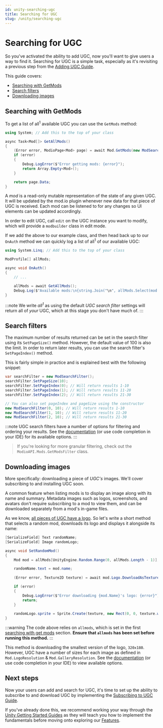 ```yaml
---
id: unity-searching-ugc
title: Searching for UGC
slug: /unity/searching-ugc
---
```


# Searching for UGC

So you've activated the ability to add UGC, now you'll want to give users a way to find it. Searching for UGC is a simple task, especially as it's revisiting a previous step from the [Adding UGC Guide](/unity/adding-ugc). 

This guide covers:

* [Searching with GetMods](#searching-with-getmods)
* [Search filters](#search-filters)
* [Downloading images](#downloading-images)

## Searching with GetMods

To get a list of all<sup>1</sup> available UGC you can use the `GetMods` method:

```csharp
using System; // Add this to the top of your class

async Task<Mod[]> GetAllMods()
{
    (Error error, ModioPage<Mod> page) = await Mod.GetMods(new ModSearchFilter());
    if (error)
    {
        Debug.LogError($"Error getting mods: {error}");
        return Array.Empty<Mod>();
    }

    return page.Data;
}
```


A *mod* is a read-only mutable representation of the state of any given UGC. It will be updated by the mod.io plugin whenever new data for that piece of UGC is received. Each mod can be listened to for any changes so UI elements can be updated accordingly. 

In order to edit UGC, call `edit` on the UGC instance you want to modify, which will provide a `modbuilder` class in edit mode.

If we add the above to our example class, and then head back up to our `OnAuth` method we can quickly log a list of all<sup>1</sup> of our available UGC:

```csharp
using System.Linq; // Add this to the top of your class

ModProfile[] allMods;

async void OnAuth()
{
    // ...
    
    allMods = await GetAllMods();
    Debug.Log($"Available mods:\n{string.Join("\n", allMods.Select(mod => $"{mod.Name} (id: {mod.Id})"))}");
}
```

:::note
We write *all<sup>1</sup>* as using the default *UGC search filter* settings will return all of *your* UGC, which at this stage you don't have much of.
:::

## Search filters

The maximum number of results returned can be set in the search filter using its `SetPageSize()` method. However, the default value of 100 is also the limit. In order to return later results, you can use the search filter's `SetPageIndex()` method.

This is fairly simple in practice and is explained best with the following snippet:

```csharp
var searchFilter = new ModSearchFilter();
searchFilter.SetPageSize(10);
searchFilter.SetPageIndex(0); // Will return results 1-10
searchFilter.SetPageIndex(1); // Will return results 11-20
searchFilter.SetPageIndex(2); // Will return results 21-30

// You can also set pageIndex and pageSize using the constructor
new ModSearchFilter(0, 10); // Will return results 1-10
new ModSearchFilter(1, 10); // Will return results 11-20
new ModSearchFilter(2, 10); // Will return results 21-30
```

:::note
UGC search filters have a number of options for filtering and ordering your results. See the [documentation](/unity) (or use code completion in your IDE) for its available options.
:::
> If you're looking for more granular filtering, check out the `ModioAPI.Mods.GetModsFilter` class.

## Downloading images

More specifically: downloading a piece of *UGC's* images. We'll cover subscribing to and installing UGC soon.

A common feature when listing mods is to display an image along with its name and summary. Metadata images such as logos, screenshots, and avatars don't require subscribing to a mod to view them, and can be downloaded separately from a mod's in-game files.

As we know, [all pieces of UGC have a logo](/unity/adding-ugc). So let's write a short method that selects a random mod, downloads its logo and displays it alongside its name:

```csharp
[SerializeField] Text randomName;
[SerializeField] Image randomLogo;

async void SetRandomMod()
{
    Mod mod = allMods[UnityEngine.Random.Range(0, allMods.Length - 1)];

    randomName.text = mod.name;
    
    (Error error, Texture2D texture) = await mod.Logo.DownloadAsTexture2D(Mod.LogoResolution.X320_Y180);

    if (error)
    {
        Debug.LogError($"Error downloading {mod.Name}'s logo: {error}");
        return;
    }
    
    randomLogo.sprite = Sprite.Create(texture, new Rect(0, 0, texture.width, texture.height), Vector2.zero);
}
```

:::warning
The code above relies on `allmods`, which is set in the first [searching with get mods](#searching-with-getmods) section. **Ensure that `allmods` has been set before running this method.**
:::

This method is downloading the smallest version of the logo, `320x180`. However, UGC have a number of sizes for each image as defined in `Mod.LogoResolution` &amp; `Mod.GalleryResolution`. See the [documentation](/unity/cs-ref) (or use code completion in your IDE) to view available options.

## Next steps

Now your users can add and search for UGC, it's time to set up the ability to subscribe to and download UGC by implementing the [Subscribing to UGC Guide](/unity/subscribing).

If you've already done this, we recommend working your way through the [Unity Getting Started Guides](/unity#unity-core-plugin-guides) as they will teach you how to implement the fundamentals before moving onto exploring our [Features](/features).
